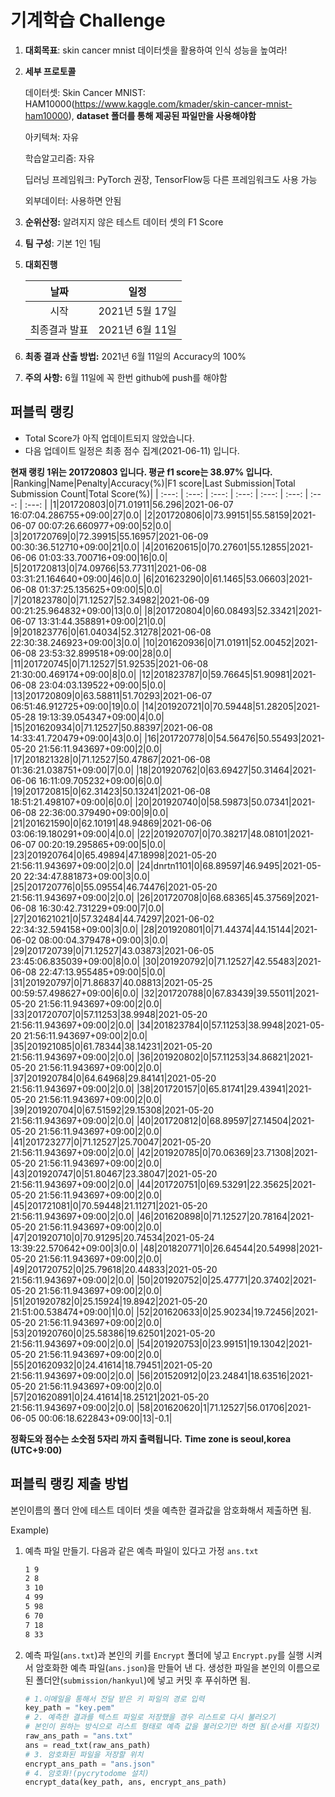 # **기계학습 Challenge**
1. **대회목표**: skin cancer mnist 데이터셋을 활용하여 인식 성능을 높여라!

2. **세부 프로토콜**

   데이터셋: Skin Cancer MNIST: HAM10000(https://www.kaggle.com/kmader/skin-cancer-mnist-ham10000), 
           **dataset 폴더를 통해 제공된 파일만을 사용해야함**

   아키텍쳐: 자유

   학습알고리즘: 자유

   딥러닝 프레임워크: PyTorch 권장, TensorFlow등 다른 프레임워크도 사용 가능

   외부데이터: 사용하면 안됨

3. **순위산정:** 알려지지 않은 테스트 데이터 셋의 F1 Score

4. **팀 구성**: 기본 1인 1팀

5. **대회진행**

   |     날짜      |      일정       |
   | :-----------: | :-------------: |
   |     시작      | 2021년 5월 17일 |
   | 최종결과 발표 | 2021년 6월 11일  |

6. **최종 결과 산출 방법:** 2021년 6월 11일의 Accuracy의 100%

7. **주의 사항:** 6월 11일에 꼭 한번 github에 push를 해야함


## 퍼블릭 랭킹

  
- Total Score가 아직 업데이트되지 않았습니다. 
 - 다음 업데이트 일정은 최종 점수 집계(2021-06-11) 입니다.
  
**현재 랭킹 1위는 201720803 입니다. 평균 f1 score는 38.97% 입니다.**
|Ranking|Name|Penalty|Accuracy(%)|F1 score|Last Submission|Total Submission Count|Total Score(%)|
| :---: | :---: | :---: | :---: | :---: | :---: | :---: | :---: |
|1|201720803|0|71.01911|56.296|2021-06-07 16:07:04.286755+09:00|27|0.0|
|2|201720806|0|73.99151|55.58159|2021-06-07 00:07:26.660977+09:00|52|0.0|
|3|201720769|0|72.39915|55.16957|2021-06-09 00:30:36.512710+09:00|21|0.0|
|4|201620615|0|70.27601|55.12855|2021-06-06 01:03:33.700716+09:00|16|0.0|
|5|201720813|0|74.09766|53.77311|2021-06-08 03:31:21.164640+09:00|46|0.0|
|6|201623290|0|61.1465|53.06603|2021-06-08 01:37:25.135625+09:00|5|0.0|
|7|201823780|0|71.12527|52.34982|2021-06-09 00:21:25.964832+09:00|13|0.0|
|8|201720804|0|60.08493|52.33421|2021-06-07 13:31:44.358891+09:00|21|0.0|
|9|201823776|0|61.04034|52.31278|2021-06-08 22:30:38.246923+09:00|3|0.0|
|10|201620936|0|71.01911|52.00452|2021-06-08 23:53:32.899518+09:00|28|0.0|
|11|201720745|0|71.12527|51.92535|2021-06-08 21:30:00.469174+09:00|8|0.0|
|12|201823787|0|59.76645|51.90981|2021-06-08 23:04:03.139522+09:00|5|0.0|
|13|201720809|0|63.58811|51.70293|2021-06-07 06:51:46.912725+09:00|19|0.0|
|14|201920721|0|70.59448|51.28205|2021-05-28 19:13:39.054347+09:00|4|0.0|
|15|201620934|0|71.12527|50.88397|2021-06-08 14:33:41.720479+09:00|43|0.0|
|16|201720778|0|54.56476|50.55493|2021-05-20 21:56:11.943697+09:00|2|0.0|
|17|201821328|0|71.12527|50.47867|2021-06-08 01:36:21.038751+09:00|7|0.0|
|18|201920762|0|63.69427|50.31464|2021-06-06 16:11:09.705232+09:00|6|0.0|
|19|201720815|0|62.31423|50.13241|2021-06-08 18:51:21.498107+09:00|6|0.0|
|20|201920740|0|58.59873|50.07341|2021-06-08 22:36:00.379490+09:00|9|0.0|
|21|201621590|0|62.10191|48.94869|2021-06-06 03:06:19.180291+09:00|4|0.0|
|22|201920707|0|70.38217|48.08101|2021-06-07 00:20:19.295865+09:00|5|0.0|
|23|201920764|0|65.49894|47.18998|2021-05-20 21:56:11.943697+09:00|2|0.0|
|24|dnrtn1101|0|68.89597|46.9495|2021-05-20 22:34:47.881873+09:00|3|0.0|
|25|201720776|0|55.09554|46.74476|2021-05-20 21:56:11.943697+09:00|2|0.0|
|26|201720708|0|68.68365|45.37569|2021-06-08 16:30:42.731229+09:00|7|0.0|
|27|201621021|0|57.32484|44.74297|2021-06-02 22:34:32.594158+09:00|3|0.0|
|28|201920801|0|71.44374|44.15144|2021-06-02 08:00:04.379478+09:00|3|0.0|
|29|201720739|0|71.12527|43.03873|2021-06-05 23:45:06.835039+09:00|8|0.0|
|30|201920792|0|71.12527|42.55483|2021-06-08 22:47:13.955485+09:00|5|0.0|
|31|201920797|0|71.86837|40.08813|2021-05-25 00:59:57.498627+09:00|6|0.0|
|32|201720788|0|67.83439|39.55011|2021-05-20 21:56:11.943697+09:00|2|0.0|
|33|201720707|0|57.11253|38.9948|2021-05-20 21:56:11.943697+09:00|2|0.0|
|34|201823784|0|57.11253|38.9948|2021-05-20 21:56:11.943697+09:00|2|0.0|
|35|201921085|0|61.78344|38.14231|2021-05-20 21:56:11.943697+09:00|2|0.0|
|36|201920802|0|57.11253|34.86821|2021-05-20 21:56:11.943697+09:00|2|0.0|
|37|201920784|0|64.64968|29.84141|2021-05-20 21:56:11.943697+09:00|2|0.0|
|38|201720157|0|65.81741|29.43941|2021-05-20 21:56:11.943697+09:00|2|0.0|
|39|201920704|0|67.51592|29.15308|2021-05-20 21:56:11.943697+09:00|2|0.0|
|40|201720812|0|68.89597|27.14504|2021-05-20 21:56:11.943697+09:00|2|0.0|
|41|201723277|0|71.12527|25.70047|2021-05-20 21:56:11.943697+09:00|2|0.0|
|42|201920785|0|70.06369|23.71308|2021-05-20 21:56:11.943697+09:00|2|0.0|
|43|201920747|0|51.80467|23.38047|2021-05-20 21:56:11.943697+09:00|2|0.0|
|44|201720751|0|69.53291|22.35625|2021-05-20 21:56:11.943697+09:00|2|0.0|
|45|201721081|0|70.59448|21.11271|2021-05-20 21:56:11.943697+09:00|2|0.0|
|46|201620898|0|71.12527|20.78164|2021-05-20 21:56:11.943697+09:00|2|0.0|
|47|201920710|0|70.91295|20.74534|2021-05-24 13:39:22.570642+09:00|3|0.0|
|48|201820771|0|26.64544|20.54998|2021-05-20 21:56:11.943697+09:00|2|0.0|
|49|201720752|0|25.79618|20.44833|2021-05-20 21:56:11.943697+09:00|2|0.0|
|50|201920752|0|25.47771|20.37402|2021-05-20 21:56:11.943697+09:00|2|0.0|
|51|201920782|0|25.15924|19.8942|2021-05-20 21:51:00.538474+09:00|1|0.0|
|52|201620633|0|25.90234|19.72456|2021-05-20 21:56:11.943697+09:00|2|0.0|
|53|201920760|0|25.58386|19.62501|2021-05-20 21:56:11.943697+09:00|2|0.0|
|54|201920753|0|23.99151|19.13042|2021-05-20 21:56:11.943697+09:00|2|0.0|
|55|201620932|0|24.41614|18.79451|2021-05-20 21:56:11.943697+09:00|2|0.0|
|56|201520912|0|23.24841|18.63516|2021-05-20 21:56:11.943697+09:00|2|0.0|
|57|201620891|0|24.41614|18.25121|2021-05-20 21:56:11.943697+09:00|2|0.0|
|58|201620620|1|71.12527|56.01706|2021-06-05 00:06:18.622843+09:00|13|-0.1|


**정확도와 점수는 소숫점 5자리 까지 출력됩니다.**
**Time zone is seoul,korea (UTC+9:00)**
## 퍼블릭 랭킹 제출 방법

본인이름의 폴더 안에 테스트 데이터 셋을 예측한 결과값을 암호화해서 제출하면 됨.

Example) 

1. 예측 파일 만들기. 다음과 같은 예측 파일이 있다고 가정 `ans.txt`

   ```tex
   1 9
   2 8
   3 10
   4 99
   5 98
   6 70
   7 18
   8 33
   ```

2. 예측 파일(`ans.txt`)과 본인의 키를 `Encrypt` 폴더에 넣고 `Encrypt.py`를 실행 시켜서 암호화한 예측 파일(`ans.json`)을 만들어 낸 다. 생성한 파일을 본인의 이름으로 된 폴더안(`submission/hankyul`)에 넣고 커밋 후 푸쉬하면 됨.

   ```python
   # 1.이메일을 통해서 전달 받은 키 파일의 경로 입력
   key_path = "key.pem"
   # 2. 예측한 결과를 텍스트 파일로 저장했을 경우 리스트로 다시 불러오기
   # 본인이 원하는 방식으로 리스트 형태로 예측 값을 불러오기만 하면 됨(순서를 지킬것)
   raw_ans_path = "ans.txt"
   ans = read_txt(raw_ans_path)
   # 3. 암호화된 파일을 저장할 위치
   encrypt_ans_path = "ans.json"
   # 4. 암호화!(pycrytodome 설치)
   encrypt_data(key_path, ans, encrypt_ans_path)
   ```




